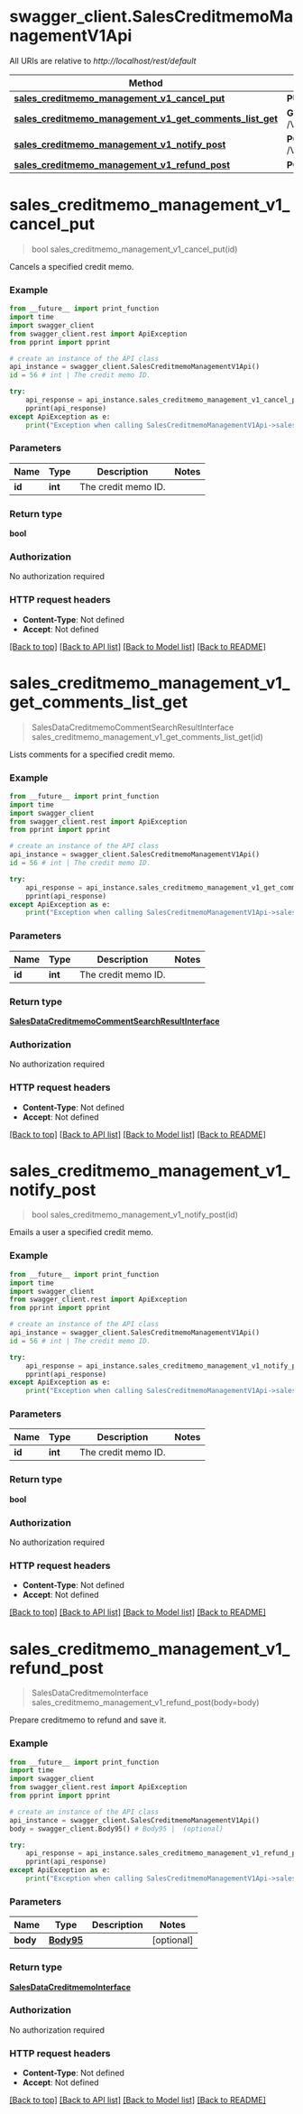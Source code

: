 # swagger_client.SalesCreditmemoManagementV1Api

All URIs are relative to *http://localhost/rest/default*

Method | HTTP request | Description
------------- | ------------- | -------------
[**sales_creditmemo_management_v1_cancel_put**](SalesCreditmemoManagementV1Api.md#sales_creditmemo_management_v1_cancel_put) | **PUT** /V1/creditmemo/{id} | 
[**sales_creditmemo_management_v1_get_comments_list_get**](SalesCreditmemoManagementV1Api.md#sales_creditmemo_management_v1_get_comments_list_get) | **GET** /V1/creditmemo/{id}/comments | 
[**sales_creditmemo_management_v1_notify_post**](SalesCreditmemoManagementV1Api.md#sales_creditmemo_management_v1_notify_post) | **POST** /V1/creditmemo/{id}/emails | 
[**sales_creditmemo_management_v1_refund_post**](SalesCreditmemoManagementV1Api.md#sales_creditmemo_management_v1_refund_post) | **POST** /V1/creditmemo/refund | 


# **sales_creditmemo_management_v1_cancel_put**
> bool sales_creditmemo_management_v1_cancel_put(id)



Cancels a specified credit memo.

### Example 
```python
from __future__ import print_function
import time
import swagger_client
from swagger_client.rest import ApiException
from pprint import pprint

# create an instance of the API class
api_instance = swagger_client.SalesCreditmemoManagementV1Api()
id = 56 # int | The credit memo ID.

try: 
    api_response = api_instance.sales_creditmemo_management_v1_cancel_put(id)
    pprint(api_response)
except ApiException as e:
    print("Exception when calling SalesCreditmemoManagementV1Api->sales_creditmemo_management_v1_cancel_put: %s\n" % e)
```

### Parameters

Name | Type | Description  | Notes
------------- | ------------- | ------------- | -------------
 **id** | **int**| The credit memo ID. | 

### Return type

**bool**

### Authorization

No authorization required

### HTTP request headers

 - **Content-Type**: Not defined
 - **Accept**: Not defined

[[Back to top]](#) [[Back to API list]](../README.md#documentation-for-api-endpoints) [[Back to Model list]](../README.md#documentation-for-models) [[Back to README]](../README.md)

# **sales_creditmemo_management_v1_get_comments_list_get**
> SalesDataCreditmemoCommentSearchResultInterface sales_creditmemo_management_v1_get_comments_list_get(id)



Lists comments for a specified credit memo.

### Example 
```python
from __future__ import print_function
import time
import swagger_client
from swagger_client.rest import ApiException
from pprint import pprint

# create an instance of the API class
api_instance = swagger_client.SalesCreditmemoManagementV1Api()
id = 56 # int | The credit memo ID.

try: 
    api_response = api_instance.sales_creditmemo_management_v1_get_comments_list_get(id)
    pprint(api_response)
except ApiException as e:
    print("Exception when calling SalesCreditmemoManagementV1Api->sales_creditmemo_management_v1_get_comments_list_get: %s\n" % e)
```

### Parameters

Name | Type | Description  | Notes
------------- | ------------- | ------------- | -------------
 **id** | **int**| The credit memo ID. | 

### Return type

[**SalesDataCreditmemoCommentSearchResultInterface**](SalesDataCreditmemoCommentSearchResultInterface.md)

### Authorization

No authorization required

### HTTP request headers

 - **Content-Type**: Not defined
 - **Accept**: Not defined

[[Back to top]](#) [[Back to API list]](../README.md#documentation-for-api-endpoints) [[Back to Model list]](../README.md#documentation-for-models) [[Back to README]](../README.md)

# **sales_creditmemo_management_v1_notify_post**
> bool sales_creditmemo_management_v1_notify_post(id)



Emails a user a specified credit memo.

### Example 
```python
from __future__ import print_function
import time
import swagger_client
from swagger_client.rest import ApiException
from pprint import pprint

# create an instance of the API class
api_instance = swagger_client.SalesCreditmemoManagementV1Api()
id = 56 # int | The credit memo ID.

try: 
    api_response = api_instance.sales_creditmemo_management_v1_notify_post(id)
    pprint(api_response)
except ApiException as e:
    print("Exception when calling SalesCreditmemoManagementV1Api->sales_creditmemo_management_v1_notify_post: %s\n" % e)
```

### Parameters

Name | Type | Description  | Notes
------------- | ------------- | ------------- | -------------
 **id** | **int**| The credit memo ID. | 

### Return type

**bool**

### Authorization

No authorization required

### HTTP request headers

 - **Content-Type**: Not defined
 - **Accept**: Not defined

[[Back to top]](#) [[Back to API list]](../README.md#documentation-for-api-endpoints) [[Back to Model list]](../README.md#documentation-for-models) [[Back to README]](../README.md)

# **sales_creditmemo_management_v1_refund_post**
> SalesDataCreditmemoInterface sales_creditmemo_management_v1_refund_post(body=body)



Prepare creditmemo to refund and save it.

### Example 
```python
from __future__ import print_function
import time
import swagger_client
from swagger_client.rest import ApiException
from pprint import pprint

# create an instance of the API class
api_instance = swagger_client.SalesCreditmemoManagementV1Api()
body = swagger_client.Body95() # Body95 |  (optional)

try: 
    api_response = api_instance.sales_creditmemo_management_v1_refund_post(body=body)
    pprint(api_response)
except ApiException as e:
    print("Exception when calling SalesCreditmemoManagementV1Api->sales_creditmemo_management_v1_refund_post: %s\n" % e)
```

### Parameters

Name | Type | Description  | Notes
------------- | ------------- | ------------- | -------------
 **body** | [**Body95**](Body95.md)|  | [optional] 

### Return type

[**SalesDataCreditmemoInterface**](SalesDataCreditmemoInterface.md)

### Authorization

No authorization required

### HTTP request headers

 - **Content-Type**: Not defined
 - **Accept**: Not defined

[[Back to top]](#) [[Back to API list]](../README.md#documentation-for-api-endpoints) [[Back to Model list]](../README.md#documentation-for-models) [[Back to README]](../README.md)

